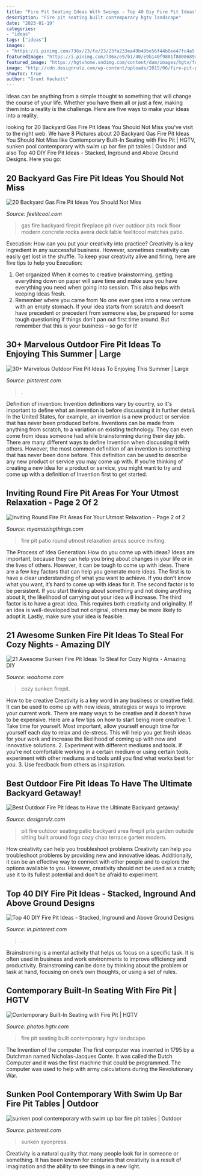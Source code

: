 ```yaml
---
title: "Fire Pit Seating Ideas With Swings - Top 40 Diy Fire Pit Ideas"
description: "Fire pit seating built contemporary hgtv landscape"
date: "2023-01-19"
categories:
- "ideas"
tags: ["ideas"]
images:
- "https://i.pinimg.com/736x/23/fa/23/23fa233ea49b49be56f44b8ee47fc4a5.jpg"
featuredImage: "https://i.pinimg.com/736x/e9/b1/40/e9b140f9801f8000689a0415125fa674.jpg"
featured_image: "https://hgtvhome.sndimg.com/content/dam/images/hgtv/fullset/2015/12/17/0/Studio-H-Landscape-Architecture_Wrate_5.jpg.rend.hgtvcom.616.924.suffix/1450366252621.jpeg"
image: "http://cdn.designrulz.com/wp-content/uploads/2015/06/fire-pit-patio-Design-Ideas-3.jpg"
ShowToc: true
author: "Grant Hackett"
---
```



Ideas can be anything from a simple thought to something that will change the course of your life. Whether you have them all or just a few, making them into a reality is the challenge. Here are five ways to make your ideas into a reality.

	

		
looking for 20 Backyard Gas Fire Pit Ideas You Should Not Miss you've visit to the right web. We have 8 Pictures about 20 Backyard Gas Fire Pit Ideas You Should Not Miss like Contemporary Built-In Seating with Fire Pit | HGTV, sunken pool contemporary with swim up bar fire pit tables | Outdoor and also Top 40 DIY Fire Pit Ideas - Stacked, Inground and Above Ground Designs. Here you go:
		
    
## 20 Backyard Gas Fire Pit Ideas You Should Not Miss

<img loading=lazy src="http://feelitcool.com/wp-content/uploads/2017/03/backyard-gas-firepits2.jpg" onerror="this.onerror=null;this.src='https://tse2.mm.bing.net/th?id=OIP.JMOXu7b-QHLRyWHXWs1JsgHaLH&amp;pid=15.1';" alt="20 Backyard Gas Fire Pit Ideas You Should Not Miss">

_Source: feelitcool.com_

>gas fire backyard firepit fireplace pit river outdoor pits rock floor modern concrete rocks avera deck table feelitcool matches patio. 

	

Execution: How can you put your creativity into practice?
Creativity is a key ingredient in any successful business. However, sometimes creativity can easily get lost in the shuffle. To keep your creativity alive and firing, here are five tips to help you Execution:
1. Get organized
When it comes to creative brainstorming, getting everything down on paper will save time and make sure you have everything you need when going into session. This also helps with keeping ideas fresh.
2. Remember where you came from
No one ever goes into a new venture with an empty stomach. If your idea starts from scratch and doesn’t have precedent or precedent from someone else, be prepared for some tough questioning if things don’t pan out first time around. But remember that this is your business – so go for it!

    
## 30+ Marvelous Outdoor Fire Pit Ideas To Enjoying This Summer | Large

<img loading=lazy src="https://i.pinimg.com/736x/e9/b1/40/e9b140f9801f8000689a0415125fa674.jpg" onerror="this.onerror=null;this.src='https://tse4.mm.bing.net/th?id=OIP.PpXLHno41LaSbAZT9u3dmwHaLS&amp;pid=15.1';" alt="30+ Marvelous Outdoor Fire Pit Ideas To Enjoying This Summer | Large">

_Source: pinterest.com_

>. 

	

Definition of invention:
Invention definitions vary by country, so it's important to define what an invention is before discussing it in further detail. In the United States, for example, an invention is a new product or service that has never been produced before. Inventions can be made from anything from scratch, to a variation on existing technology. They can even come from ideas someone had while brainstorming during their day job.
There are many different ways to define Invention when discussing it with others. However, the most common definition of an invention is something that has never been done before. This definition can be used to describe any new product or service you may come up with. If you're thinking of creating a new idea for a product or service, you might want to try and come up with a definition of Invention first to get started.

    
## Inviting Round Fire Pit Areas For Your Utmost Relaxation - Page 2 Of 2

<img loading=lazy src="http://myamazingthings.com/wp-content/uploads/2017/05/round-patio.jpg" onerror="this.onerror=null;this.src='https://tse4.mm.bing.net/th?id=OIP.SDYbeZm5HCukAaATkr0oEgHaFj&amp;pid=15.1';" alt="Inviting Round Fire Pit Areas For Your Utmost Relaxation - Page 2 of 2">

_Source: myamazingthings.com_

>fire pit patio round utmost relaxation areas source inviting. 

	

The Process of Idea Generation: How do you come up with ideas?
Ideas are important, because they can help you bring about changes in your life or in the lives of others. However, it can be tough to come up with ideas. There are a few key factors that can help you generate more ideas. The first is to have a clear understanding of what you want to achieve. If you don’t know what you want, it’s hard to come up with ideas for it. The second factor is to be persistent. If you start thinking about something and not doing anything about it, the likelihood of carrying out your idea will increase. The third factor is to have a great idea. This requires both creativity and originality. If an idea is well-developed but not original, others may be more likely to adopt it. Lastly, make sure your idea is feasible.

    
## 21 Awesome Sunken Fire Pit Ideas To Steal For Cozy Nights - Amazing DIY

<img loading=lazy src="https://www.woohome.com/wp-content/uploads/2017/09/sunken-firepit-for-cozy-nights-13.jpg" onerror="this.onerror=null;this.src='https://tse1.mm.bing.net/th?id=OIP.fAZP44aBZ1ZLmzyTeOTrMAHaJ4&amp;pid=15.1';" alt="21 Awesome Sunken Fire Pit Ideas To Steal for Cozy Nights - Amazing DIY">

_Source: woohome.com_

>cozy sunken firepit. 

	

How to be creative
Creativity is a key word in any business or creative field. It can be used to come up with new ideas, strategies or ways to improve your current work. There are many ways to be creative and it doesn't have to be expensive. Here are a few tips on how to start being more creative: 1. Take time for yourself. Most important, allow yourself enough time for yourself each day to relax and de-stress. This will help you get fresh ideas for your work and increase the likelihood of coming up with new and innovative solutions. 2. Experiment with different mediums and tools. If you're not comfortable working in a certain medium or using certain tools, experiment with other mediums and tools until you find what works best for you. 3. Use feedback from others as inspiration.

    
## Best Outdoor Fire Pit Ideas To Have The Ultimate Backyard Getaway!

<img loading=lazy src="http://cdn.designrulz.com/wp-content/uploads/2015/06/fire-pit-patio-Design-Ideas-3.jpg" onerror="this.onerror=null;this.src='https://tse1.mm.bing.net/th?id=OIP.taqC7-JYO18PveVwXmDnHQHaJ4&amp;pid=15.1';" alt="Best Outdoor Fire Pit Ideas to Have the Ultimate Backyard getaway!">

_Source: designrulz.com_

>pit fire outdoor seating patio backyard area firepit pits garden outside sitting built around fogo cozy chao terrace garten modern. 

	

How creativity can help you troubleshoot problems
Creativity can help you troubleshoot problems by providing new and innovative ideas. Additionally, it can be an effective way to connect with other people and to explore the options available to you. However, creativity should not be used as a crutch; use it to its fullest potential and don't be afraid to experiment.

    
## Top 40 DIY Fire Pit Ideas - Stacked, Inground And Above Ground Designs

<img loading=lazy src="https://i.pinimg.com/736x/e9/a1/ca/e9a1ca08822a4cd7f4592bb6ddcd4ef0.jpg" onerror="this.onerror=null;this.src='https://tse3.mm.bing.net/th?id=OIP.fXy83RwfW0j53NyWfVyCoQHaJ3&amp;pid=15.1';" alt="Top 40 DIY Fire Pit Ideas - Stacked, Inground and Above Ground Designs">

_Source: in.pinterest.com_

>. 

	

Brainstroming is a mental activity that helps us focus on a specific task. It is often used in business and work environments to improve efficiency and productivity. Brainstroming can be done by thinking about the problem or task at hand, focusing on one’s own thoughts, or using a set of rules.

    
## Contemporary Built-In Seating With Fire Pit | HGTV

<img loading=lazy src="https://hgtvhome.sndimg.com/content/dam/images/hgtv/fullset/2015/12/17/0/Studio-H-Landscape-Architecture_Wrate_5.jpg.rend.hgtvcom.616.924.suffix/1450366252621.jpeg" onerror="this.onerror=null;this.src='https://tse4.mm.bing.net/th?id=OIP.cNkBm34cWYLBb__vHNa2HAHaLH&amp;pid=15.1';" alt="Contemporary Built-In Seating with Fire Pit | HGTV">

_Source: photos.hgtv.com_

>fire pit seating built contemporary hgtv landscape. 

	

The Invention of the computer
The first computer was invented in 1795 by a Dutchman named Nicholas-Jacques Conte. It was called the Dutch Computer and it was the first machine that could be programmed. The computer was used to help with army calculations during the Revolutionary War.

    
## Sunken Pool Contemporary With Swim Up Bar Fire Pit Tables | Outdoor

<img loading=lazy src="https://i.pinimg.com/736x/23/fa/23/23fa233ea49b49be56f44b8ee47fc4a5.jpg" onerror="this.onerror=null;this.src='https://tse3.mm.bing.net/th?id=OIP.xRaiR6P_tZWE1XeKqjrj_AHaE1&amp;pid=15.1';" alt="sunken pool contemporary with swim up bar fire pit tables | Outdoor">

_Source: pinterest.com_

>sunken syonpress. 

	

Creativity is a natural quality that many people look for in someone or something. It has been known for centuries that creativity is a result of imagination and the ability to see things in a new light.


